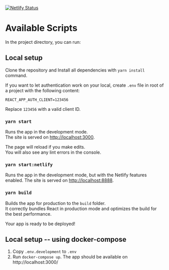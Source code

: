 [![Netlify Status](https://api.netlify.com/api/v1/badges/2c9f2f32-c413-4b16-95a4-92b8ac302928/deploy-status)](https://app.netlify.com/sites/wiating/deploys)

# Available Scripts

In the project directory, you can run:

## Local setup

Clone the repository and Install all dependencies with `yarn install` command.

If you want to let authentication work on your local, create `.env` file in root
of a project with the following content:

```
REACT_APP_AUTH_CLIENT=123456
```

Replace `123456` with a valid client ID.


### `yarn start`

Runs the app in the development mode.<br>
The site is served on [http://localhost:3000](http://localhost:3000).

The page will reload if you make edits.<br>
You will also see any lint errors in the console.

### `yarn start:netlify`

Runs the app in the development mode, but with the Netlify features enabled.
The site is served on [http://localhost:8888](http://localhost:8888).

### `yarn build`

Builds the app for production to the `build` folder.<br>
It correctly bundles React in production mode and optimizes the build for the best performance.

Your app is ready to be deployed!

## Local setup -- using docker-compose

1. Copy `.env.development` to `.env`
2. Run `docker-compose up`. The app should be available on http://localhost:3000/

